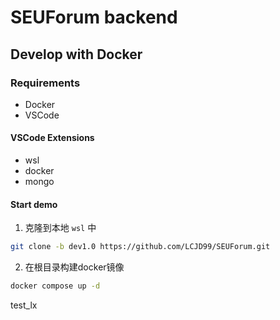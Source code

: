 # SEUForum backend

## Develop with Docker

### Requirements

- Docker
- VSCode

#### VSCode Extensions
- wsl
- docker
- mongo

#### Start demo
1. 克隆到本地 `wsl` 中
``` bash
git clone -b dev1.0 https://github.com/LCJD99/SEUForum.git
```
2. 在根目录构建docker镜像
``` bash
docker compose up -d
```

test_lx